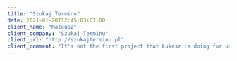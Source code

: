 ```yaml
---
title: "Szukaj Terminu"
date: 2021-01-20T12:45:03+01:00
client_name: "Mateusz"
client_company: "Szukaj Terminu"
client_url: "http://szukajterminu.pl"
client_comment: "It's not the first project that Łukasz is doing for us and for sure, not last. He perfectly meets all requirements. The websites leave us and our clients with under great impression. I think Łukasz is one of the best specialists on the job market. Much recommended!"
---
```


